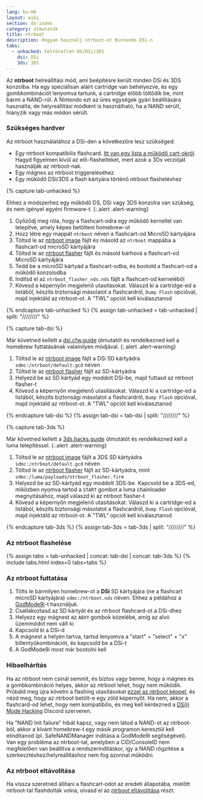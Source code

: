 ```yaml
---
lang: hu-HU
layout: wiki
section: ds-index
category: útmutatók
title: ntrboot
description: Hogyan használj ntrboot-ot Nintendo DSi-n
tabs:
  - unhacked: Feltöretlen DS/DSi/3DS
    dsi: DSi
    3ds: 3DS
---
```


Az **ntrboot** helreállítási mód, ami beépítésre került minden DSi és 3DS konzolba. Ha egy speciálisan aláírt cartridge van behelyezve, és egy gombkombinációt lenyomva tartunk, a cartridge előbb töltődik be, mint bármi a NAND-ról. A Nintendo ezt az üres egységek gyári beállítására használta, de helyreállítási módként is használható, ha a NAND sérült, hiányzik vagy más módon sérült.

### Szükséges hardver

Az ntrboot használatához a DSi-den a következőre lesz szükséged:

- Egy ntrboot kompatibilis flashcard. [Itt van egy lista a működő cart-okról](https://www.flashcarts.net/ntrboot-ds-carts.html?tab=flashable). Hagyd figyelmen kívül az elő-flashelteket, mert azok a 3Ds verzióját használják az ntrboot-nak.
- Egy mágnes az ntrboot triggereléséhez
- Egy működő DSi/3DS a flash kártyára történő ntrboot flasheléshez

{% capture tab-unhacked %}

Ehhez a módszerhez egy működő DS, DSi vagy 3DS konzolra van szükség, és nem igényel egyéni firmware-t.
{:.alert .alert-warning}

1. Győződj meg róla, hogy a flashcart-odra egy működő kernellel van telepítve, amely képes betölteni homebrew-ot
2. Hozz létre egy mappát `ntrboot` néven a flashcart-od MicroSD kártyájára
3. Töltsd le az [ntrboot image](/assets/files/default.gcd) fájlt és másold az `ntrboot` mappába a flashcart-od microSD kártyájára
4. Töltsd le az [ntrboot flasher](/assets/files/ntrboot_flasher_nds.nds) fájlt és másold bárhová a flashcart-od MicroSD kártyájára
5. Tedd be a microSD kártyád a flashcart-odba, és bootold a flashcart-od a működő konzolodba
6. Indítsd el az `ntrboot_flasher_nds.nds` fájlt a flashcart-od kerneléből
7. Kövesd a képernyőn megjelenő utasításokat. Válaszd ki a cartridge-ed a listából, készíts biztonsági másolatot a flashcardról, `Dump Flash` opcióval, majd injektáld az ntrboot-ot. A "TWL" opciót kell kiválasztanod

{% endcapture tab-unhacked %}
{% assign tab-unhacked = tab-unhacked | split: "////////" %}

{% capture tab-dsi %}

Már követned kellett a [dsi.cfw.guide](https://dsi.cfw.guide) útmutatót és rendelkezned kell a homebrew futtatásának valamilyen módjával.
{:.alert .alert-warning}

1. Töltsd le az [ntrboot image](/assets/files/default.gcd) fájlt a DSi SD kártyádra `sdmc:/ntrboot/default.gcd` néven
2. Töltsd le az [ntrboot flasher](/assets/files/ntrboot_flasher_nds.nds) fájlt az SD-kártyádra
3. Helyezd be az SD kártyád egy moddolt DSi-be, majd futtasd az ntrboot flasher-t
4. Kövesd a képernyőn megjelenő utasításokat. Válaszd ki a cartridge-ed a listából, készíts biztonsági másolatot a flashcardról, `Dump Flash` opcióval, majd injektáld az ntrboot-ot. A "TWL" opciót kell kiválasztanod

{% endcapture tab-dsi %}
{% assign tab-dsi = tab-dsi | split: "////////" %}

{% capture tab-3ds %}

Már követned kellett a [3ds.hacks.guide](https://3ds.hacks.guide) útmutatót és rendelkezned kell a luma telepítéssel.
{:.alert .alert-warning}

1. Töltsd le az [ntrboot image](/assets/files/default.gcd) fájlt a 3DS SD kártyádra `sdmc:/ntrboot/default.gcd` néven
2. Töltsd le az [ntrboot flasher](/assets/files/ntrboot_flasher.firm) fájlt az SD-kártyádra, mint `sdmc:/luma/payloads/ntrboot_flasher.firm`
3. Helyezd be az SD-kártyád egy moddolt 3DS-be. Kapcsold be a 3DS-ed, miközben nyomva tartod a `START` gombot a luma chainloader megnyitásához, majd válaszd ki az ntrboot flasher-t
4. Kövesd a képernyőn megjelenő utasításokat. Válaszd ki a cartridge-ed a listából, készíts biztonsági másolatot a flashcardról, `Dump Flash` opcióval, majd injektáld az ntrboot-ot. A "TWL" opciót kell kiválasztanod

{% endcapture tab-3ds %}
{% assign tab-3ds = tab-3ds | split: "////////" %}

### Az ntrboot flashelése

{% assign tabs = tab-unhacked | concat: tab-dsi | concat: tab-3ds %}
{% include tabs.html index=0 tabs=tabs %}

### Az ntrboot futtatása

1. Tölts le bármilyen homebrew-ot a **DSi** SD kártyájára (ne a flashcart microSD kártyájára) `sdmc:/ntrboot.nds` néven. Ehhez a példához a [GodMode9i](https://github.com/DS-Homebrew/GodMode9i/releases/)-t használjuk.
2. Csatlakoztasd az SD kártyát és az ntrboot flashcard-ot a DSi-dhez
3. Helyezz egy mágnest az `ABXY` gombok közelébe, amíg az alvó üzemmódot nem vált ki
4. Kapcsold ki a DSi-d
5. A mágnest a helyén tartva, tartsd lenyomva a "start" + "select" + "x" billentyűkombinációt, és kapcsold be a DSi-t
6. A GodMode9i most már bootolni kell

### Hibaelhárítás

Ha az ntrboot nem csinál semmit, és biztos vagy benne, hogy a mágnes és a gombkombináció helyes, akkor az ntrboot lehet, hogy nem működik. Próbáld meg újra követni a flashing utasításokat [ezzel az ntrboot képpel](/assets/files/default_green.gcd), és nézd meg, hogy az ntrboot betölt-e egy zöld képernyőt. Ha nem, akkor a flashcard-od lehet, hogy nem kompatibilis, és meg kell kérdezned a [DS(i) Mode Hacking](https://ds-homebrew.com/discord) Discord szerveren.

Ha "NAND Init failure" hibát kapsz, vagy nem látod a NAND-ot az ntrboot-ból, akkor a kívánt homebrew-t egy másik programon keresztül kell elindítanod (pl. SafeNANDManager indítása a GodMode9i segítségével). Van egy probléma az ntrboot-tal, amelyben a CID/ConsoleID nem megfelelően van beállítva a rendszerindításkor, így a NAND rögzítése a szerkesztéshez/helyreállításhoz nem fog azonnal működni.

### Az ntrboot eltávolítása

Ha vissza szeretnéd állítani a flashcart-odot az eredeti állapotába, mielőtt ntrboot-tal flashdolták volna, olvasd el az [ntrboot eltávolítása](/ds-index/removing-ntrboot) részt.
